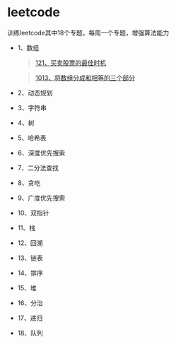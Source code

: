 # leetcode

训练leetcode其中18个专题，每周一个专题，增强算法能力
- 1、数组
  > [121、买卖股票的最佳时机](https://github.com/Qiner0900/algorithm/issues/2)
  
  > [1013、将数组分成和相等的三个部分](https://github.com/Qiner0900/algorithm/issues/3)
   


- 2、动态规划
- 3、字符串
- 4、树
- 5、哈希表
- 6、深度优先搜索
- 7、二分法查找
- 8、贪吃
- 9、广度优先搜索

- 10、双指针
- 11、栈
- 12、回溯
- 13、链表
- 14、排序
- 15、堆
- 16、分治
- 17、递归
- 18、队列
